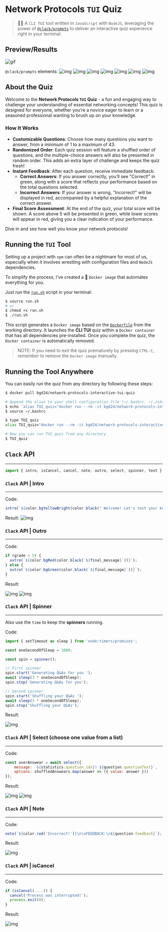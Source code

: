 # Network Protocols `TUI` Quiz

> 👨‍💻 A `CLI TUI` tool written in `JavaScript` with `NodeJS`,
> leveraging the power of [`@clack/prompts`](https://github.com/bombshell-dev/clack.git)
> to deliver an interactive quiz experience right in your terminal.

## Preview/Results

![gif](Images/PreviewVideos/preview.gif)


`@clack/prompts` elements:
![img](Images/PreviewImages/img-01.png)
![img](Images/PreviewImages/img-02.png)
![img](Images/PreviewImages/img-03.png)
![img](Images/PreviewImages/img-04.png)
![img](Images/PreviewImages/img-05.png)
![img](Images/PreviewImages/img-06.png)
![img](Images/PreviewImages/img-07.png)


## About the Quiz

Welcome to the **Network Protocols `TUI` Quiz** -
a fun and engaging way to challenge your understanding of essential networking concepts!
This quiz is designed for everyone,
whether you’re a novice eager to learn or a seasoned professional wanting to brush up on your knowledge.

### How It Works
- **Customizable Questions**: Choose how many questions you want to answer, from a minimum of 1 to a maximum of 43.
- **Randomized Order**: Each quiz session will feature a shuffled order of questions, and the multiple-choice answers will also be presented in random order. This adds an extra layer of challenge and keeps the quiz fresh!
- **Instant Feedback**: After each question, receive immediate feedback:
  - **Correct Answers**: If you answer correctly, you’ll see "Correct!" in green, along with a score that reflects your performance based on the total questions selected.
  - **Incorrect Answers**: If your answer is wrong, "Incorrect!" will be displayed in red, accompanied by a helpful explanation of the correct answer.
- **Final Score Assessment**: At the end of the quiz, your total score will be shown. A score above 5 will be presented in green, while lower scores will appear in red, giving you a clear indication of your performance.

Dive in and see how well you know your network protocols!

## Running the `TUI` Tool

Setting up a project with `npm` can often be a nightmare for most of us,
especially when it involves wrestling with configuration files and `NodeJS` dependencies.

To simplify the process, I’ve created a 🐳 `Docker image` that automates everything for you.

Just run the [`run.sh`](run.sh) script in your terminal:
```bash
$ source run.sh
# or
$ chmod +x run.sh
$ ./run.sh
```

This script generates a `Docker image` based on the [`Dockerfile`](Dockerfile) from the working directory.
It launches the **CLI TUI** quiz within a `Docker container` that has all dependencies pre-installed.
Once you complete the quiz, the `Docker container` is automatically removed.

> NOTE:
> If you need to exit the quiz prematurely by pressing `CTRL-C`, remember to remove the `Docker image` manually.


## Running the Tool Anywhere

You can easily run the quiz from any directory by following these steps:

```bash
$ docker pull bgd24/network-protocols-interactive-tui-quiz

# Append the alias to your shell configuration file (~/.bashrc, ~/.zshrc, ~/.profile)
$ echo 'alias TUI_quiz="docker run --rm -it bgd24/network-protocols-interactive-tui-quiz"' >> ~/.bashrc
$ source ~/.bashrc

$ type TUI_quiz
alias TUI_quiz="docker run --rm -it bgd24/network-protocols-interactive-tui-quiz"

# Now you can run TUI_quiz from any directory
$ TUI_quiz
```


## `Clack` API
---


```js
import { intro, isCancel, cancel, note, outro, select, spinner, text } from '@clack/prompts';
```


### `Clack` API | Intro
---


Code:
```js
intro(`${color.bgYellowBright(color.black(" Welcome! Let's test your knowledge about Network Protocols! "))}`);
```

Result:
![img](Images/ClackPreview/clack_intro.png)


### `Clack` API | Outro
---

Code:
```js
if (grade < 5) {
  outro(`${color.bgRed(color.black(`${final_message}`))}`);
} else {
  outro(`${color.bgGreen(color.black(`${final_message}`))}`);
}
```

Result:

![img](Images/ClackPreview/clack_outro_passed.png)
![img](Images/ClackPreview/clack_outro_failed.png)



### `Clack` API | Spinner
---


Also use the `time` to keep the **spinners** running.


Code:
```js
import { setTimeout as sleep } from 'node:timers/promises';

const oneSecondOfSleep = 1000;

const spin = spinner();

// First spinner
spin.start('Generating Q&As for you ');
await sleep(3 * oneSecondOfSleep);
spin.stop('Generating Q&As for you');

// Second spinner
spin.start('Shuffling your Q&As ');
await sleep(3 * oneSecondOfSleep);
spin.stop('Shuffling your Q&As');
```

Result:

![img](Images/ClackPreview/clack_spinners.png)





### `Clack` API | Select (choose one value from a list)
---


Code:
```js
const userAnswear = await select({
    message: `${statistics.question_idx}) ${question.questionText}`,
    options: shuffledAnswears.map(answer => ({ value: answer }))
});
```

Result:

![img](Images/ClackPreview/clack_selection.png)
![img](Images/ClackPreview/clack_after_selection.png)


### `Clack` API | Note
---


Code:
```js
note(`${color.red('Incorrect!')}\n\nFEEDBACK:\n${question.feedback}`);
```

Result:

![img](Images/ClackPreview/clack_note.png)



### `Clack` API | isCancel
---


Code:
```js
if (isCancel(....)) {
  cancel('Process was interrupted!');
  process.exit(0);
}
```

Result:

![img](Images/ClackPreview/clack_cancel.png)